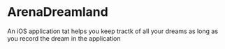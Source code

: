 # ArenaDreamland

An iOS application tat helps you keep tractk of all your dreams as long as you record the dream in the application
